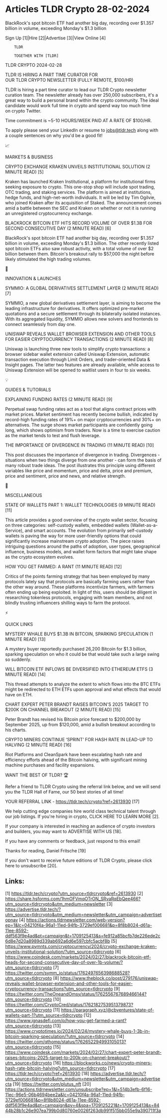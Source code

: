 # Articles TLDR Crypto 28-02-2024

BlackRock's spot bitcoin ETF had another big day, recording over
$1.357 billion in volume, exceeding Monday's $1.3 billion  

Sign Up [1]|Hire [2]|Advertise [3]|View Online [4] 

		TLDR 

		TOGETHER WITH [TLDR]

TLDR CRYPTO 2024-02-28

 TLDR IS HIRING A PART TIME CURATOR FOR
OUR TLDR CRYPTO NEWSLETTER (FULLY REMOTE, $100/HR) 

 TLDR is hiring a part time curator to lead our
TLDR Crypto newsletter curation team. The newsletter already has
over 250,000 subscribers, it's a great way to build a personal brand
within the crypto community.
The ideal candidate would work full time in crypto and spend way too
much time on crypto Twitter.

Time commitment is ~5-10 HOURS/WEEK PAID AT A RATE OF $100/HR. 

To apply please send your LinkedIn or resume to jobs@tldr.tech along
with a couple sentences on why you'd be a good fit!

📈 

MARKETS & BUSINESS

 CRYPTO EXCHANGE KRAKEN UNVEILS INSTITUTIONAL SOLUTION (2 MINUTE READ)
[5] 

 Kraken has launched Kraken Institutional, a platform for
institutional firms seeking exposure to crypto. This one-stop shop
will include spot trading, OTC trading, and staking services. The
platform is aimed at institutions, hedge funds, and high-net-worth
individuals. It will be led by Tim Ogilvie, who joined Kraken after
its acquisition of Staked. The announcement comes amid a battle
between the SEC and Kraken on whether or not it is running an
unregistered cryptocurrency exchange. 

 BLACKROCK BITCOIN ETF HITS RECORD VOLUME OF OVER $1.3B FOR SECOND
CONSECUTIVE DAY (2 MINUTE READ) [6] 

 BlackRock's spot bitcoin ETF had another big day, recording over
$1.357 billion in volume, exceeding Monday's $1.3 billion. The other
recently listed spot bitcoin ETFs also saw robust activity, with a
total volume of over $2 billion between them. Bitcoin's breakout rally
to $57,000 the night before likely stimulated the high trading
volumes. 

🚀 

INNOVATION & LAUNCHES

 SYMMIO: A GLOBAL DERIVATIVES SETTLEMENT LAYER (2 MINUTE READ) [7] 

 SYMMIO, a new global derivatives settlement layer, is aiming to
become the leading infrastructure for derivatives. It offers optimized
pre-market quotations and a secure settlement through its bilaterally
isolated instances. With its aggregated liquidity, SYMMIO allows new
solvers and frontends to connect seamlessly from day one. 

 UNISWAP REVEALS WALLET BROWSER EXTENSION AND OTHER TOOLS FOR EASIER
CRYPTOCURRENCY TRANSACTIONS (2 MINUTE READ) [8] 

 Uniswap is launching three new tools to simplify crypto transactions:
a browser sidebar wallet extension called Uniswap Extension, automatic
transaction execution through Limit Orders, and trader-oriented Data &
Insight pages. The latter two features are already available, while
access to Uniswap Extension will be opened to waitlist users in four
to six weeks. 

💡 

GUIDES & TUTORIALS

 EXPLAINING FUNDING RATES (2 MINUTE READ) [9] 

 Perpetual swap funding rates act as a tool that aligns contract
prices with market prices. Market sentiment has recently become
bullish, indicated by record-high funding rates of 19%+ on major
cryptocurrencies and 30%+ on alternatives. The surge shows market
participants are confidently going long, which shows optimism from
traders. Now is a time to exercise caution as the market tends to test
and flush leverage. 

 THE IMPORTANCE OF DIVERGENCE IN TRADING (11 MINUTE READ) [10] 

 This post discusses the importance of divergence in trading.
Divergences - situations when two things diverge from one another -
can form the basis of many robust trade ideas. The post illustrates
this principle using different variables like price and momentum,
price and delta, price and premium, price and sentiment, price and
news, and relative strength. 

🦄 

MISCELLANEOUS

 STATE OF WALLETS PART 1: WALLET TECHNOLOGIES (9 MINUTE READ) [11] 

 This article provides a good overview of the crypto wallet sector,
focusing on three categories: self-custody wallets, embedded wallets
(Wallet-as-a-Service), and smart accounts. The evolution from
primarily self-custody wallets is paving the way for more
user-friendly options that could significantly increase mainstream
crypto adoption. The piece raises intriguing questions around the
paths of adoption, user types, geographical influence, business
models, and wallet form factors that might take shape as the crypto
ecosystem evolves. 

 HOW YOU GET FARMED: A RANT (11 MINUTE READ) [12] 

 Critics of the points farming strategy that has been employed by many
protocols lately say that protocols are basically farming users rather
than the other way around. These platforms incentivize farmers, with
farmers often ending up being exploited. In light of this, users
should be diligent in researching tokenless protocols, engaging with
team members, and not blindly trusting influencers shilling ways to
farm the protocol. 

⚡ 

QUICK LINKS

 MYSTERY WHALE BUYS $1.3B IN BITCOIN, SPARKING SPECULATION (1 MINUTE
READ) [13] 

 A mystery buyer reportedly purchased 26,200 Bitcoin for $1.3 billion,
sparking speculation on who it could be that would take such a large
swing so suddenly. 

 WILL BITCOIN ETF INFLOWS BE DIVERSIFIED INTO ETHEREUM ETFS (3 MINUTE
READ) [14] 

 This thread attempts to analyze the extent to which flows into the
BTC ETFs might be redirected to ETH ETFs upon approval and what
effects that would have on ETH. 

 CHART EXPERT PETER BRANDT RAISES BITCOIN'S 2025 TARGET TO $200K ON
CHANNEL BREAKOUT (2 MINUTE READ) [15] 

 Peter Brandt has revised his Bitcoin price forecast to $200,000 by
September 2025, up from $120,000, amid a bullish breakout according to
his charts. 

 CRYPTO MINERS CONTINUE ‘SPRINT’ FOR HASH RATE IN LEAD-UP TO
HALVING (2 MINUTE READ) [16] 

 Riot Platforms and CleanSpark have been escalating hash rate and
efficiency efforts ahead of the Bitcoin halving, with significant
mining machine purchases and facility expansions. 

WANT THE BEST OF TLDR? 🏆

Refer a friend to TLDR Crypto using the referral link below, and we
will send you the TLDR Hall of Fame, our 50 best stories of all time!

YOUR REFERRAL LINK - https://tldr.tech/crypto?ref=2613930 [17]

 We help cutting edge companies hire world class technical talent
through our job listings. If you're hiring in crypto, CLICK HERE TO
LEARN MORE [2]. 

If your company is interested in reaching an audience of crypto
investors and builders, you may want to ADVERTISE WITH US [18]. 

If you have any comments or feedback, just respond to this email! 

Thanks for reading, 
Daniel Fritsche [19] 

If you don't want to receive future editions of TLDR Crypto,
please click here to unsubscribe [20]. 

 

Links:
------
[1] https://tldr.tech/crypto?utm_source=tldrcrypto&ref=2613930
[2] https://share.hsforms.com/1hmOFVmqOTrON_SRvaRqEbQee466?utm_source=tldrcrypto&utm_medium=newsletter
[3] https://advertise.tldr.tech/?utm_source=tldrcrypto&utm_medium=newsletter&utm_campaign=advertisetopnav
[4] https://actions.tldrnewsletter.com/web-version?ep=1&lc=04210f4a-96a1-11ed-94fb-3729ef006681&p=8f8b8024-d61a-11ee-8592-ddf563f9e4ad&pt=campaign&t=1709125413&s=fe912a85bcfb7de226ede2c6d8e7d20a8989d339ab692a6d6e597cbfc5acbf8b
[5] https://www.pymnts.com/cryptocurrency/2024/crypto-exchange-kraken-unveils-institutional-solution/?utm_source=tldrcrypto
[6] https://www.coindesk.com/markets/2024/02/27/blackrock-bitcoin-etf-heads-for-second-consecutive-day-of-over-1b-volume/?utm_source=tldrcrypto
[7] https://twitter.com/symm_io/status/1762497656398688528?utm_source=tldrcrypto
[8] https://www.theblock.co/post/279176/uniswap-reveals-wallet-browser-extension-and-other-tools-for-easier-cryptocurrency-transactions?utm_source=tldrcrypto
[9] https://twitter.com/TheOneandOmsy/status/1762556767689466144?utm_source=tldrcrypto
[10] https://twitter.com/CryptoCred/status/1762182753951379873?utm_source=tldrcrypto
[11] https://paragraph.xyz/@cbventures/state-of-wallets-part-1?utm_source=tldrcrypto
[12] https://www.ignasdefi.com/p/how-you-get-farmed-a-rant?utm_source=tldrcrypto
[13] https://www.cryptotimes.io/2024/02/24/mystery-whale-buys-1-3b-in-bitcoin-sparking-speculation/?utm_source=tldrcrypto
[14] https://twitter.com/qthomp/status/1762652294993105013?utm_source=tldrcrypto
[15] https://www.coindesk.com/markets/2024/02/27/chart-expert-peter-brandt-raises-bitcoins-2025-target-to-200k-on-channel-breakout/?utm_source=tldrcrypto
[16] https://blockworks.co/news/crypto-miners-hash-rate-bitcoin-halving?utm_source=tldrcrypto
[17] https://tldr.tech/crypto?ref=2613930
[18] https://advertise.tldr.tech/?utm_source=tldrcrypto&utm_medium=newsletter&utm_campaign=advertisecta
[19] https://twitter.com/plutus_nft
[20] https://actions.tldrnewsletter.com/unsubscribe?ep=1&l=514b3efb-6f16-11ec-96e5-06b4694bee2a&lc=04210f4a-96a1-11ed-94fb-3729ef006681&p=8f8b8024-d61a-11ee-8592-ddf563f9e4ad&pt=campaign&pv=4&spa=1709125221&t=1709125413&s=8444b28b1c26e907ea799b0d80760e0026f263db991f515bb055e9a390711f3a
